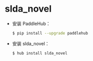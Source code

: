 # slda_novel
* 安装 PaddleHub：

    ```bash
    $ pip install --upgrade paddlehub
    ```

* 安装 slda_novel：

    ```bash
    $ hub install slda_novel
    ```
